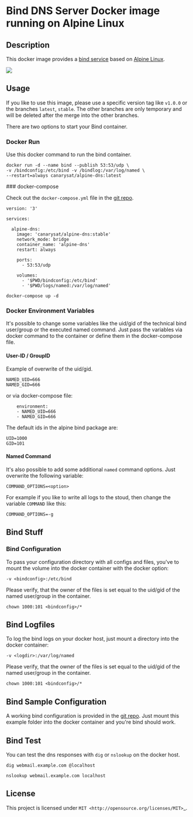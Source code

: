 # Bind DNS Server Docker image running on Alpine Linux

## Description

This docker image provides a [bind service](https://www.isc.org/downloads/bind/) based on [Alpine Linux](https://hub.docker.com/_/alpine/).

[![](https://images.microbadger.com/badges/image/pstauffer/bind.svg)](https://microbadger.com/images/pstauffer/bind)

## Usage

If you like to use this image, please use a specific version tag like `v1.0.0` or the branches `latest`, `stable`. The other branches are only temporary and will be deleted after the merge into the other branches.

There are two options to start your Bind container.

### Docker Run

Use this docker command to run the bind container.
```
docker run -d --name bind --publish 53:53/udp \
-v /bindconfig:/etc/bind -v /bindlog:/var/log/named \
--restart=always canarysat/alpine-dns:latest
```


### docker-compose

Check out the `docker-compose.yml` file in the [git repo](https://raw.githubusercontent.com/canarysat/alpine-dns/master/docker-compose.yml).
```
version: '3'

services:

  alpine-dns:
    image: 'canarysat/alpine-dns:stable'
    network_mode: bridge
    container_name: 'alpine-dns'
    restart: always

    ports:
      - 53:53/udp

    volumes:
      - '$PWD/bindconfig:/etc/bind'
      - '$PWD/logs/named:/var/log/named'
```

```
docker-compose up -d
```

### Docker Environment Variables

It's possible to change some variables like the uid/gid of the technical bind user/group or the executed named command. Just pass the variables via docker command to the container or define them in the docker-compose file.


#### User-ID / GroupID

Example of overwrite of the uid/gid.
```
NAMED_UID=666
NAMED_GID=666
```

or via docker-compose file:
```
    environment:
    - NAMED_UID=666
    - NAMED_GID=666
```

The default ids in the alpine bind package are:
```
UID=1000
GID=101
```

#### Named Command

It's also possible to add some additional `named` command options. Just overwrite the following variable:
```
COMMAND_OPTIONS=<option>
```

For example if you like to write all logs to the stoud, then change the variable `COMMAND` like this:
```
COMMAND_OPTIONS=-g
```


## Bind Stuff

### Bind Configuration

To pass your configuration directory with all configs and files, you've to mount the volume into the docker container with the docker option:
```
-v <bindconfig>:/etc/bind
```

Please verify, that the owner of the files is set equal to the uid/gid of the named user/group in the container.
```
chown 1000:101 <bindconfig>/*
```

## Bind Logfiles

To log the bind logs on your docker host, just mount a directory into the docker container:
```
-v <logdir>:/var/log/named
```

Please verify, that the owner of the files is set equal to the uid/gid of the named user/group in the container.
```
chown 1000:101 <bindconfig>/*
```

## Bind Sample Configuration

A working bind configuration is provided in the [git repo](https://github.com/canarysat/alpine-dns/tree/master/bindconfig).
Just mount this example folder into the docker container and you're bind should work.

## Bind Test

You can test the dns responses with `dig` or `nslookup` on the docker host.
```
dig webmail.example.com @localhost

nslookup webmail.example.com localhost
```

## License

This project is licensed under `MIT <http://opensource.org/licenses/MIT>`_.
